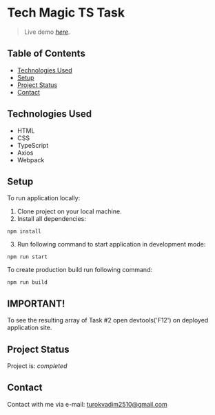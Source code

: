 # Tech Magic TS Task
> Live demo
>  [_here_](https://vadimturok.github.io/tech-magic-ts-task/). <!-- If you have the project hosted somewhere, include the link here. -->

## Table of Contents
* [Technologies Used](#technologies-used)
* [Setup](#setup)
* [Project Status](#project-status)
* [Contact](#contact)
<!-- * [License](#license) -->


## Technologies Used
- HTML
- CSS
- TypeScript
- Axios
- Webpack


## Setup
To run application locally:

1. Clone project on your local machine.
2. Install all dependencies:

```
npm install
```

3. Run following command to start application in development mode:

```
npm run start
```

To create production build run following command:

```
npm run build
```

## IMPORTANT!
To see the resulting array of Task #2 open devtools('F12') on deployed application site.


## Project Status
Project is: _completed_


## Contact
Contact with me via e-mail: turokvadim2510@gmail.com


<!-- Optional -->
<!-- ## License -->
<!-- This project is open source and available under the [... License](). -->

